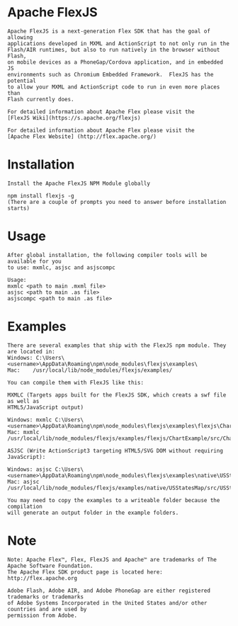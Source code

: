 Apache FlexJS
=============

    Apache FlexJS is a next-generation Flex SDK that has the goal of allowing 
    applications developed in MXML and ActionScript to not only run in the 
    Flash/AIR runtimes, but also to run natively in the browser without Flash, 
    on mobile devices as a PhoneGap/Cordova application, and in embedded JS 
    environments such as Chromium Embedded Framework.  FlexJS has the potential 
    to allow your MXML and ActionScript code to run in even more places than 
    Flash currently does. 

    For detailed information about Apache Flex please visit the 
	[FlexJS Wiki](https://s.apache.org/flexjs)

    For detailed information about Apache Flex please visit the
	[Apache Flex Website] (http://flex.apache.org/)

Installation
==================================

    Install the Apache FlexJS NPM Module globally

    npm install flexjs -g
	(There are a couple of prompts you need to answer before installation starts)
	
Usage
==================================	

    After global installation, the following compiler tools will be available for you 
	to use: mxmlc, asjsc and asjscompc
	
	Usage: 
	mxmlc <path to main .mxml file>
	asjsc <path to main .as file>
	asjscompc <path to main .as file>
	
Examples
==================================	

    There are several examples that ship with the FlexJS npm module. They are located in:
    Windows: C:\Users\<username>\AppData\Roaming\npm\node_modules\flexjs\examples\
	Mac:	/usr/local/lib/node_modules/flexjs/examples/ 
	
	You can compile them with FlexJS like this:
	
	MXMLC (Targets apps built for the FlexJS SDK, which creats a swf file as well as 
	HTML5/JavaScript output)
	
	Windows: mxmlc C:\Users\<username>\AppData\Roaming\npm\node_modules\flexjs\examples\flexjs\ChartExample\src\ChartExample.mxml
	Mac: mxmlc /usr/local/lib/node_modules/flexjs/examples/flexjs/ChartExample/src/ChartExample.mxml
	
	ASJSC (Write ActionScript3 targeting HTML5/SVG DOM without requiring JavaScript):
	
	Windows: asjsc C:\Users\<username>\AppData\Roaming\npm\node_modules\flexjs\examples\native\USStatesMap\src\USStatesMap.as
	Mac: asjsc /usr/local/lib/node_modules/flexjs/examples/native/USStatesMap/src/USStatesMap.as
	
    You may need to copy the examples to a writeable folder because the compilation
    will generate an output folder in the example folders.

Note
=================================
    
    Note: Apache Flex™, Flex, FlexJS and Apache™ are trademarks of The Apache Software Foundation.
	The Apache Flex SDK product page is located here: http://flex.apache.org

    Adobe Flash, Adobe AIR, and Adobe PhoneGap are either registered trademarks or trademarks 
	of Adobe Systems Incorporated in the United States and/or other countries and are used by 
	permission from Adobe.	